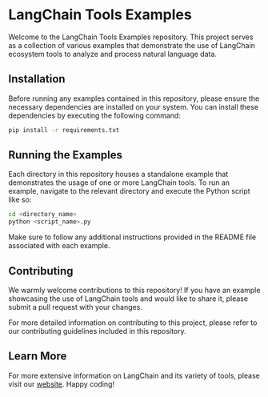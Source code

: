 # LangChain Tools Examples

Welcome to the LangChain Tools Examples repository. This project serves as a collection of various examples that demonstrate the use of LangChain ecosystem tools to analyze and process natural language data.

## Installation

Before running any examples contained in this repository, please ensure the necessary dependencies are installed on your system. You can install these dependencies by executing the following command:

```bash
pip install -r requirements.txt
```

## Running the Examples

Each directory in this repository houses a standalone example that demonstrates the usage of one or more LangChain tools. To run an example, navigate to the relevant directory and execute the Python script like so:

```bash
cd <directory_name>
python <script_name>.py
```

Make sure to follow any additional instructions provided in the README file associated with each example.

## Contributing

We warmly welcome contributions to this repository! If you have an example showcasing the use of LangChain tools and would like to share it, please submit a pull request with your changes.

For more detailed information on contributing to this project, please refer to our contributing guidelines included in this repository.

## Learn More

For more extensive information on LangChain and its variety of tools, please visit our [website](https://www.langchain.io). Happy coding!
